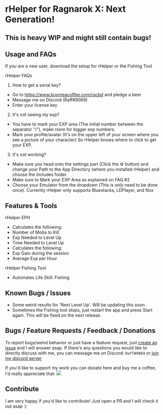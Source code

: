 # rHelper for Ragnarok X: Next Generation!

## This is heavy WIP and might still contain bugs!

## Usage and FAQs

If you are a new user, download the setup for rHelper or the Fishing Tool

rHelper FAQs
1. How to get a serial key?
- Go to https://www.buymeacoffee.com/racbd and pledge a beer
- Message me on Discord (Raff#9069)
- Enter your license key
 
2. It's not seeing my exp?
- You have to mark your EXP area (The initial number between the separator "/"), make room for bigger exp numbers.
- Mark your profile/avatar (It's on the upper left of your screen where you see a picture of your character) So rHelper knows where to click to get your EXP.
 
3. It's not working?
- Make sure you head onto the settings part (Click the ⚙️ button) and change your Path to the App Directory (where you installed rHelper) and choose the Includes folder.
- Make sure to Mark your EXP Area as explained on FAQ #2
- Choose your Emulator from the dropdown (This is only need to be done once). Currently rHelper only supports Bluestacks, LDPlayer, and Nox

## Features & Tools

rHelper EPH
- Calculates the following:
- Number of Mobs to Kill
- Exp Needed to Level Up
- Time Needed to Level Up
- Calculates the following:
- Exp Gain during the session
- Average Exp per Hour

rHelper Fishing Tool
- Automates Life Skill: Fishing

## Known Bugs / Issues
- Some weird results for 'Next Level Up'. Will be updating this soon.
- Sometimes the Fishing tool stops, just restart the app and press Start again. This will be fixed on the next release.

## Bugs / Feature Requests / Feedback / Donations

To report bugs/weird behavior or just have a feature request, just [create an issue](https://github.com/RAcbd/ROXTools/issues/new) and I will answer asap.
If there's any questions you would like to directly discuss with me, you can message me on Discord: `Raff#9069` or [join my discord server](https://discord.gg/RpXVV4v)

If you'd like to support my work you can donate here and buy me a coffee, I'd really appreciate that:
[![](https://i.imgur.com/qHzwSC7.png)](https://www.buymeacoffee.com/racbd)

## Contribute

I am very happy if you'd like to contribute! Just open a PR and I will check it out asap :)
